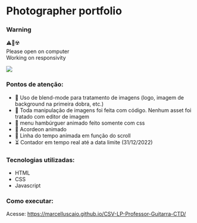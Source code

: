 # Photographer portfolio

### Warning
:warning::no_mobile_phones::radioactive: <br>
Please open on computer <br>
Working on responsivity

<img src="assets/img">

### Pontos de atenção:
* :metal: Uso de blend-mode para tratamento de imagens (logo, imagem de background na primeira dobra, etc.)
* :mage: Toda manipulação de imagens foi feita com código. Nenhum asset foi tratado com editor de imagem
* :hamburger: menu hambúrguer animado feito somente com css
* :musical_keyboard: Acordeon animado
* :thread: Linha do tempo animada em função do scroll
* :hourglass_flowing_sand: Contador em tempo real até a data limite (31/12/2022)

### Tecnologias utilizadas:

* HTML
* CSS
* Javascript

### Como executar:

Acesse: https://marcelluscaio.github.io/CSV-LP-Professor-Guitarra-CTD/

